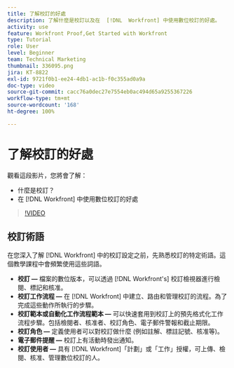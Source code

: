 ```yaml
---
title: 了解校訂的好處
description: 了解什麼是校訂以及在  [!DNL  Workfront] 中使用數位校訂的好處。
activity: use
feature: Workfront Proof,Get Started with Workfront
type: Tutorial
role: User
level: Beginner
team: Technical Marketing
thumbnail: 336095.png
jira: KT-8822
exl-id: 9721f0b1-ee24-4db1-ac1b-f0c355ad0a9a
doc-type: video
source-git-commit: cacc76a0dec27e7554eb0ac494d65a9255367226
workflow-type: tm+mt
source-wordcount: '168'
ht-degree: 100%

---
```


# 了解校訂的好處

觀看這段影片，您將會了解：

* 什麼是校訂？
* 在 [!DNL Workfront] 中使用數位校訂的好處

>[!VIDEO](https://video.tv.adobe.com/v/336095/?quality=12&learn=on)

## 校訂術語

在您深入了解 [!DNL  Workfront] 中的校訂設定之前，先熟悉校訂的特定術語。這個教學課程中會頻繁使用這些詞語。

* **校訂 —** 檔案的數位版本，可以透過 [!DNL Workfront's] 校訂檢視器進行檢閱、標記和核准。
* **校訂工作流程 —** 在 [!DNL Workfront] 中建立、路由和管理校訂的流程。為了完成這些動作所執行的步驟。
* **校訂範本或自動化工作流程範本 —** 可以快速套用到校訂上的預先格式化工作流程步驟。包括檢閱者、核准者、校訂角色、電子郵件警報和截止期限。
* **校訂角色 —** 定義使用者可以對校訂做什麼 (例如註解、標註記號、核准等)。
* **電子郵件提醒 —** 校訂上有活動時發出通知。
* **校訂使用者 —** 具有 [!DNL Workfront]「計劃」或「工作」授權，可上傳、檢閱、核准、管理數位校訂的人。

